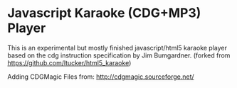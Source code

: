 Javascript Karaoke (CDG+MP3) Player
===================================

This is an experimental but mostly finished javascript/html5 karaoke 
player based on the cdg instruction specification by Jim Bumgardner.
(forked from https://github.com/ltucker/html5_karaoke)

Adding CDGMagic Files from:
http://cdgmagic.sourceforge.net/
